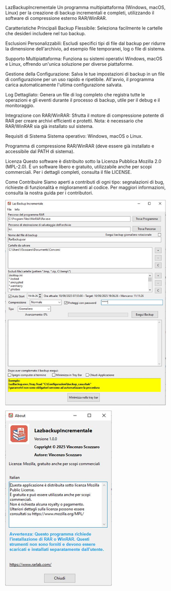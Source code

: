 LazBackupIncrementale
Un programma multipiattaforma (Windows, macOS, Linux) per la creazione di backup incrementali e completi, utilizzando il software di compressione esterno RAR/WinRAR.

Caratteristiche Principali
Backup Flessibile: Seleziona facilmente le cartelle che desideri includere nel tuo backup.

Esclusioni Personalizzabili: Escludi specifici tipi di file dal backup per ridurre la dimensione dell'archivio, ad esempio file temporanei, log o file di sistema.

Supporto Multipiattaforma: Funziona su sistemi operativi Windows, macOS e Linux, offrendo un'unica soluzione per diverse piattaforme.

Gestione della Configurazione: Salva le tue impostazioni di backup in un file di configurazione per un uso rapido e ripetibile. All'avvio, il programma carica automaticamente l'ultima configurazione salvata.

Log Dettagliato: Genera un file di log completo che registra tutte le operazioni e gli eventi durante il processo di backup, utile per il debug e il monitoraggio.

Integrazione con RAR/WinRAR: Sfrutta il motore di compressione potente di RAR per creare archivi efficienti e protetti. Nota: è necessario che RAR/WinRAR sia già installato sul sistema.

Requisiti di Sistema
Sistema operativo: Windows, macOS o Linux.

Programma di compressione RAR/WinRAR (deve essere già installato e accessibile dal PATH di sistema).

Licenza
Questo software è distribuito sotto la Licenza Pubblica Mozilla 2.0 (MPL-2.0). È un software libero e gratuito, utilizzabile anche per scopi commerciali. Per i dettagli completi, consulta il file LICENSE.

Come Contribuire
Siamo aperti a contributi di ogni tipo: segnalazioni di bug, richieste di funzionalità e miglioramenti al codice. Per maggiori informazioni, consulta la nostra guida per i contributori.

![Screenshot della finestra principale](images/screen_main.jpg)

![Screenshot della finestra principale](images/screen_about.jpg)
